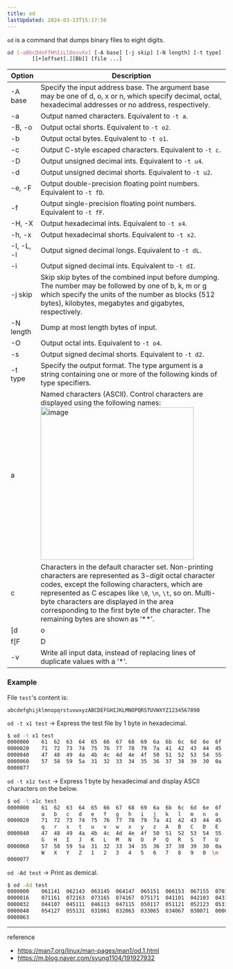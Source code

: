 ```yaml
---
title: od
lastUpdated: 2024-03-13T15:17:56
---
```


`od` is a command that dumps binary files to eight digits.

```bash
od [-aBbcDdeFfHhIiLlOosvXx] [-A base] [-j skip] [-N length] [-t type]
        [[+]offset[.][Bb]] [file ...]
```

|Option|Description|
|-|-|
|-A base|Specify the input address base.  The argument base may be one of d, o, x or n, which specify decimal, octal, hexadecimal addresses or no address, respectively.|
|-a|Output named characters.  Equivalent to `-t a`.|
|-B, -o|Output octal shorts.  Equivalent to `-t o2`.|
|-b|Output octal bytes.  Equivalent to `-t o1`.
|-c|Output C-style escaped characters.  Equivalent to `-t c`.
|-D|Output unsigned decimal ints.  Equivalent to `-t u4`.
|-d|Output unsigned decimal shorts.  Equivalent to `-t u2`.
|-e, -F|Output double-precision floating point numbers. Equivalent to `-t fD`.|
|-f|Output single-precision floating point numbers. Equivalent to `-t fF`.|
|-H, -X|Output hexadecimal ints.  Equivalent to `-t x4`.|
| -h, -x|Output hexadecimal shorts.  Equivalent to `-t x2`.|
|-I, -L, -l|Output signed decimal longs.  Equivalent to `-t dL`.|
|-i|Output signed decimal ints.  Equivalent to `-t dI`.|
|-j skip|Skip skip bytes of the combined input before dumping. The number may be followed by one of b, k, m or g which specify the units of the number as blocks (512 bytes), kilobytes, megabytes and gigabytes, respectively.|
|-N length|Dump at most length bytes of input.|
|-O|Output octal ints. Equivalent to `-t o4`.|
|-s|Output signed decimal shorts. Equivalent to `-t d2`.|
|-t type|Specify the output format. The type argument is a string containing one or more of the following kinds of type specifiers.|
|a|Named characters (ASCII).  Control characters are displayed using the following names:<img width="353" alt="image" src="https://github.com/rlaisqls/TIL/assets/81006587/c5b6459b-8d53-419f-8b5d-42beb6354eaf">|
|c|Characters in the default character set.  Non-printing characters are represented as 3-digit octal character codes, except the following characters, which are represented as C escapes like `\0`, `\n`, `\t`, so on. Multi-byte characters are displayed in the area corresponding to the first byte of the character. The remaining bytes are shown as ‘**’.|
|[d|o|u|x][C|S|I|L|n]|Signed decimal (d), octal (o), unsigned decimal (u) or hexadecimal (x).  Followed by an optional size specifier, which may be either C (char), S (short), I (int), L (long), or a byte count as a decimal integer.|
|f[F|D|L|n]|Floating-point number.  Followed by an optional size specifier, which may be either F (float), D (double) or L (long double).|
|-v|Write all input data, instead of replacing lines of duplicate values with a ‘*’.|

### Example

File `test`'s content is:

```
abcdefghijklmnopqrstuvwxyzABCDEFGHIJKLMNOPQRSTUVWXYZ1234567890
```

`od -t x1 test` -> Express the test file by 1 byte in hexadecimal.

```bash
$ od -t x1 test
0000000    61  62  63  64  65  66  67  68  69  6a  6b  6c  6d  6e  6f  70
0000020    71  72  73  74  75  76  77  78  79  7a  41  42  43  44  45  46
0000040    47  48  49  4a  4b  4c  4d  4e  4f  50  51  52  53  54  55  56
0000060    57  58  59  5a  31  32  33  34  35  36  37  38  39  30  0a
0000077
```

`od -t x1z test` -> Express 1 byte by hexadecimal and display ASCII characters on the below.

```bash
$ od -t x1c test
0000000    61  62  63  64  65  66  67  68  69  6a  6b  6c  6d  6e  6f  70
           a   b   c   d   e   f   g   h   i   j   k   l   m   n   o   p
0000020    71  72  73  74  75  76  77  78  79  7a  41  42  43  44  45  46
           q   r   s   t   u   v   w   x   y   z   A   B   C   D   E   F
0000040    47  48  49  4a  4b  4c  4d  4e  4f  50  51  52  53  54  55  56
           G   H   I   J   K   L   M   N   O   P   Q   R   S   T   U   V
0000060    57  58  59  5a  31  32  33  34  35  36  37  38  39  30  0a
           W   X   Y   Z   1   2   3   4   5   6   7   8   9   0  \n
0000077
```

`od -Ad test` -> Print as demical.

```bash
$ od -Ad test
0000000    061141  062143  063145  064147  065151  066153  067155  070157
0000016    071161  072163  073165  074167  075171  041101  042103  043105
0000032    044107  045111  046113  047115  050117  051121  052123  053125
0000048    054127  055131  031061  032063  033065  034067  030071  000012
0000063
```

---
reference
- https://man7.org/linux/man-pages/man1/od.1.html
- https://m.blog.naver.com/syung1104/191927932
